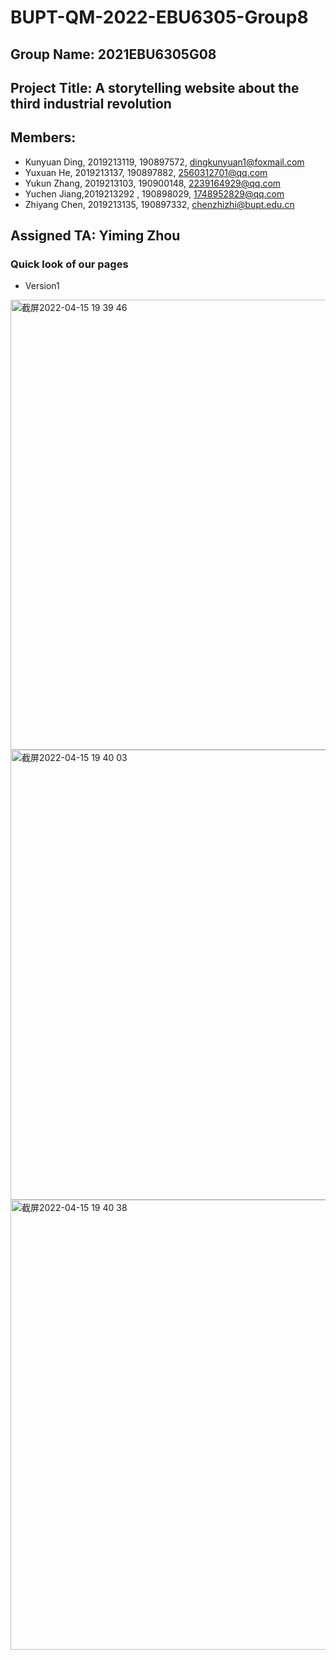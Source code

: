 # BUPT-QM-2022-EBU6305-Group8

## Group Name: 2021EBU6305G08

## Project Title: A storytelling website about the third industrial revolution

## Members:

- Kunyuan Ding, 2019213119, 190897572, dingkunyuan1@foxmail.com
- Yuxuan He, 2019213137, 190897882, 2560312701@qq.com
- Yukun Zhang, 2019213103, 190900148, 2239164929@qq.com
- Yuchen Jiang,2019213292 , 190898029, 1748952829@qq.com
- Zhiyang Chen, 2019213135, 190897332, chenzhizhi@bupt.edu.cn

## Assigned TA: Yiming Zhou

### Quick look of our pages
- Version1

<img width="720" alt="截屏2022-04-15 19 39 46" src="https://user-images.githubusercontent.com/58174623/163566666-94abe109-bc87-4650-ac83-f85a09fb2c1a.png">
<img width="720" alt="截屏2022-04-15 19 40 03" src="https://user-images.githubusercontent.com/58174623/163566704-82b01d32-1e23-460e-a92f-e00bee5934c6.png">
<img width="720" alt="截屏2022-04-15 19 40 38" src="https://user-images.githubusercontent.com/58174623/163566711-9befd026-460f-4c0f-bbe1-59d1dbe3c3ca.png">

